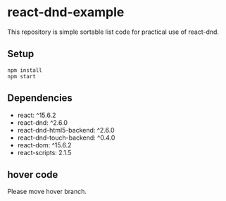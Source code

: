 # react-dnd-example

This repository is simple sortable list code for practical use of react-dnd.

## Setup

```
npm install
npm start
```

## Dependencies

- react: ^15.6.2
- react-dnd: ^2.6.0
- react-dnd-html5-backend: ^2.6.0
- react-dnd-touch-backend: ^0.4.0
- react-dom: ^15.6.2
- react-scripts: 2.1.5

## hover code

Please move hover branch.
